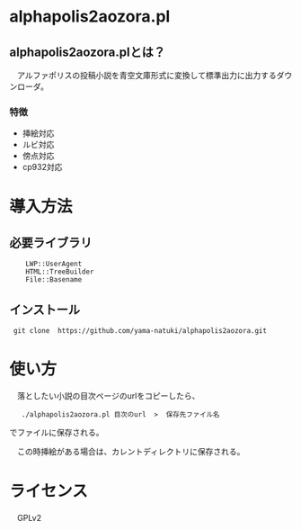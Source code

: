 alphapolis2aozora.pl
===============================

alphapolis2aozora.plとは？
-------------------------------

　アルファポリスの投稿小説を青空文庫形式に変換して標準出力に出力するダウンローダ。

### 特徴

- 挿絵対応
- ルビ対応
- 傍点対応
- cp932対応

# 導入方法

## 必要ライブラリ

```
    LWP::UserAgent
    HTML::TreeBuilder
    File::Basename
```

## インストール

`  git clone  https://github.com/yama-natuki/alphapolis2aozora.git `

# 使い方

　落としたい小説の目次ページのurlをコピーしたら、

`    ./alphapolis2aozora.pl 目次のurl  >  保存先ファイル名 `

でファイルに保存される。

　この時挿絵がある場合は、カレントディレクトリに保存される。


# ライセンス
　GPLv2


